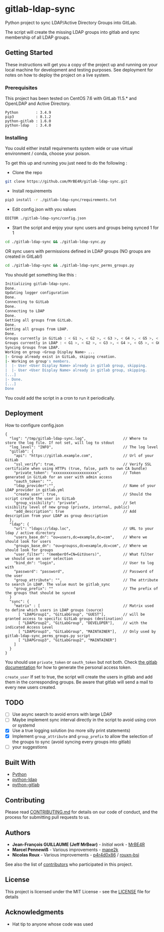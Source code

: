 
# gitlab-ldap-sync

Python project to sync LDAP/Active Directory Groups into GitLab.

The script will create the missing LDAP groups into gitlab and sync membership of all LDAP groups. 

## Getting Started

These instructions will get you a copy of the project up and running on your local machine for development and testing purposes. See deployment for notes on how to deploy the project on a live system.

### Prerequisites

This project has been tested on CentOS 7.6 with GitLab 11.5.* and OpenLDAP and Active Directory.

```
Python        : 3.4.9
pip3          : 8.1.2
python-gitlab : 1.6.0
python-ldap   : 3.4.0
```

### Installing

You could either install requirements system wide or use virtual environment / conda, choose your poison.

To get this up and running you just need to do the following :

* Clone the repo
```bash
git clone https://github.com/MrBE4R/gitlab-ldap-sync.git
```
* Install requirements
```bash
pip3 install -r ./gitlab-ldap-sync/requirements.txt
```
* Edit config.json with you values
```bash
EDITOR ./gitlab-ldap-sync/config.json
```
* Start the script and enjoy your sync users and groups being synced 1 for 1
```bash
cd ./gitlab-ldap-sync && ./gitlab-ldap-sync.py
```
OR sync users with permissions defined in LDAP groups (NO groups are created in GitLab!)
```bash
cd ./gitlab-ldap-sync && ./gitlab-ldap-sync_perms_groups.py
```


You should get something like this :
```bash
Initializing gitlab-ldap-sync.
Done.
Updating logger configuration
Done.
Connecting to GitLab
Done.
Connecting to LDAP
Done.
Getting all groups from GitLab.
Done.
Getting all groups from LDAP.
Done.
Groups currently in GitLab : < G1 >, < G2 >, < G3 >, < G4 >, < G5 >, < P1 >, < P2 >, < P3 >
Groups currently in LDAP : < G1 >, < G2 >, < G3 >, < G4 >, < G5 >, < G6 >, < G7 > 
Syncing Groups from LDAP.
Working on group <Group Display Name> ...
|- Group already exist in GitLab, skiping creation.
|- Working on group's members.
|  |- User <User Display Name> already in gitlab group, skipping.
|  |- User <User Display Name> already in gitlab group, skipping.
[...]
|- Done.
[...]
Done
```

You could add the script in a cron to run it periodically.
## Deployment

How to configure config.json
```json5
{
  "log": "/tmp/gitlab-ldap-sync.log",                 // Where to store the log file. If not set, will log to stdout
  "log_level": "INFO",                                // The log level
  "gitlab": {
    "api": "https://gitlab.example.com",              // Url of your GitLab 
    "ssl_verify": true,                               // Verify SSL certificate when using HTTPs (true, false, path to own CA bundle)
    "private_token": "xxxxxxxxxxxxxxxxxxxx",          // Token generated in GitLab for an user with admin access
    "oauth_token": "",
    "ldap_provider":"",                               // Name of your LDAP provider in gitlab.yml
    "create_user": true,                              // Should the script create the user in GitLab
    "group_visibility": "private",                    // Set visibility level of new group (private, internal, public)
    "add_description": true                           // Add description from your LDAP as group description
  },
  "ldap": {
    "url": "ldaps://ldap.loc",                        // URL to your ldap / active directory
    "users_base_dn": "ou=users,dc=example,dc=com",    // Where we should look for users
    "groups_base_dn": "ou=groupss,dc=example,dc=com", // Where we should look for groups
    "user_filter": "(memberOf=CN=GitUsers)",          // What filter we should use on user selection
    "bind_dn": "login",                               // User to log with
    "password": "password",                           // Password of the user
    "group_attribute": "",                            // The attribute to search in LDAP. The value must be gitlab_sync
    "group_prefix": ""                                // The prefix of the groups that should be synced
  }
  "sync": {
    "matrix" : [                                      // Matrix used to define which users in LDAP groups (source)
      [ "LDAPGroup1", "GitLabGroup", "GUEST"],        // will be granted access to specific GitLab groups (destination)
      [ "LDAPGroup2", "GitLabGroup", "DEVELOPER"],    // with the indicated Access Level
      [ "LDAPGroup3", "GitLabGroup", "MAINTAINER"],   // Only used by gitlab-ldap-sync_perms_groups.py script
      [ "LDAPGroup3", "GitLabGroup2", "MAINTAINER"]
    ]
  } 
}
```
You should use ```private_token``` or ```oauth_token``` but not both. Check [the gitlab documentation](https://docs.gitlab.com/ce/user/profile/personal_access_tokens.html#creating-a-personal-access-token) for how to generate the personal access token.

```create_user``` If set to true, the script will create the users in gitlab and add them in the corresponding groups. Be aware that gitlab will send a mail to every new users created.
## TODO

- [ ] Use async search to avoid errors with large LDAP
- [ ]  Maybe implement sync interval directly in the script to avoid using cron or systemd
- [x]  Use a true logging solution (no more silly print statements)
- [x]  Implement ```group_attribute``` and ```group_prefix``` to allow the selection of the groups to sync (avoid syncing every groups into gitlab)
- [ ]  your suggestions
## Built With

* [Python](https://www.python.org/)
* [python-ldap](https://www.python-ldap.org/en/latest/)
* [python-gitlab](https://python-gitlab.readthedocs.io/en/stable/)

## Contributing

Please read [CONTRIBUTING.md](https://gist.github.com/PurpleBooth/b24679402957c63ec426) for details on our code of conduct, and the process for submitting pull requests to us.

## Authors

* **Jean-François GUILLAUME (Jeff MrBear)** - *Initial work* - [MrBE4R](https://github.com/MrBE4R)
* **Marcel Pennewiß** - Various improvements - [mape2k](https://github.com/mape2k)
* **Nicolas Roux** - Various improvements - [p4r4d0x86](https://github.com/p4r4d0x86) / [rouxn-bsi](https://github.com/rouxn-bsi)

See also the list of [contributors](https://github.com/MrBE4R/gitlab-ldap-sync/contributors) who participated in this project.

## License

This project is licensed under the MIT License - see the [LICENSE](LICENSE) file for details

## Acknowledgments

* Hat tip to anyone whose code was used
